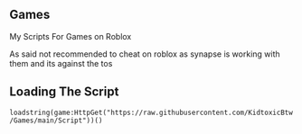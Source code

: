 ## Games
My Scripts For Games on Roblox

As said not recommended to cheat on roblox as synapse is working with them and its against the tos

## Loading The Script
```loadstring(game:HttpGet("https://raw.githubusercontent.com/KidtoxicBtw/Games/main/Script"))()```
